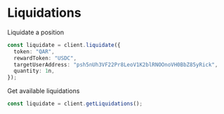 # Liquidations

Liquidate a position

```typescript
const liquidate = client.liquidate({
  token: "QAR",
  rewardToken: "USDC",
  targetUserAddress: "psh5nUh3VF22Pr8LeoV1K2blRNOOnoVH0BbZ85yRick",
  quantity: 1n,
});
```

Get available liquidations

```typescript
const liquidate = client.getLiquidations();
```
